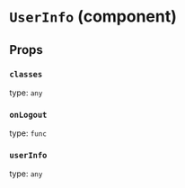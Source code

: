 `UserInfo` (component)
======================



Props
-----

### `classes`

type: `any`


### `onLogout`

type: `func`


### `userInfo`

type: `any`

